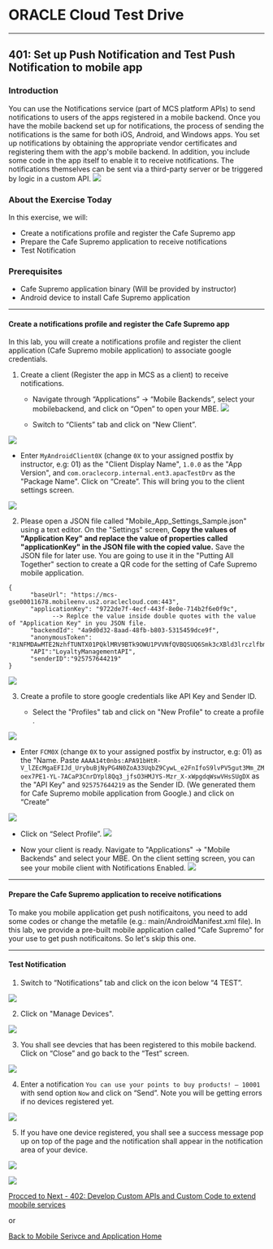# ORACLE Cloud Test Drive #
-----
## 401: Set up Push Notification and Test Push Notification to mobile app ##

### Introduction ###
You can use the Notifications service (part of MCS platform APIs) to send notifications to users of the apps registered in a mobile backend. Once you have the mobile backend set up for notifications, the process of sending the notifications is the same for both iOS, Android, and Windows apps. You set up notifications by obtaining the appropriate vendor certificates and registering them with the app's mobile backend. In addition, you include some code in the app itself to enable it to receive notifications. The notifications themselves can be sent via a third-party server or be triggered by logic in a custom API.
![](../common/images/mobile/mcsgs_dt_006_notifications.png)

### About the Exercise Today ###
In this exercise, we will:
- Create a notifications profile and register the Cafe Supremo app
- Prepare the Cafe Supremo application to receive notifications
- Test Notification

### Prerequisites ###
- Cafe Supremo application binary (Will be provided by instructor)
- Android device to install Cafe Supremo application

----
#### Create a notifications profile and register the Cafe Supremo app ####
In this lab, you will create a notifications profile and register the client application (Cafe Supremo mobile application) to associate google credentials.

1. Create a client (Register the app in MCS as a client) to receive notifications.
    - Navigate through “Applications” -> “Mobile Backends”, select your mobilebackend, and click on “Open” to open your MBE.
![](../common/images/mobile/401-Select_MBE.png)


   - Switch to “Clients” tab and click on “New Client”.
    
![](../common/images/mobile/401-Create_Client.png)


   - Enter `MyAndroidClient0X` (change `0X` to your assigned postfix by instructor, e.g: 01) as the "Client Display Name", `1.0.0` as the "App Version", and `com.oraclecorp.internal.ent3.apacTestDrv` as the "Package Name". Click on “Create”. This will bring you to the client settings screen.
    
![](../common/images/mobile/401-Client_Settings.png)


2. Please open a JSON file called "Mobile_App_Settings_Sample.json" using a text editor. On the "Settings" screen, **Copy the values of "Application Key" and replace the value of properties called "applicationKey" in the JSON file with the copied value.**  Save the JSON file for later use. You are going to use it in the "Putting All Together" section to create a QR code for the setting of Cafe Supremo mobile application.

```
{
      "baseUrl": "https://mcs-gse00011678.mobileenv.us2.oraclecloud.com:443",
      "applicationKey": "9722de7f-4ecf-443f-8e0e-714b2f6e0f9c",
            --> Replce the value inside double quotes with the value of "Application Key" in you JSON file.
      "backendId": "4a9d0d32-8aad-48fb-b803-5315459dce9f",
      "anonymousToken": "R1NFMDAwMTE2NzhfTUNTX01PQklMRV9BTk9OWU1PVVNfQVBQSUQ6Smk3cXBld3lrczlfbmI=",
      "API":"LoyaltyManagementAPI",
      "senderID":"925757644219"
}

```

![](../common/images/mobile/401-Client_Setting_Tab.png)


3. Create a profile to store google credentials like API Key and Sender ID.

   - Select the "Profiles" tab and click on "New Profile" to create a profile .
   
![](../common/images/mobile/401-Create_New_Profile.png)


   - Enter `FCM0X` (change `0X` to your assigned postfix by instructor, e.g: 01) as the "Name. Paste `AAAA14t0nbs:APA91bHtR-V_lZEcMgaEFIJd_UrybuBjNyPG4N0ZoA33UqbZ9CywL_e2FnIfoS9lvPV5gut3Mm_ZMoex7PE1-YL-7ACaP3CnrDYpl8Qq3_jfsO3HMJYS-Mzr_X-xWpgdqWswVHsSUgDX` as the "API Key" and `925757644219` as the Sender ID. (We generated them for Cafe Supremo mobile application from Google.) and click on “Create”
    
![](../common/images/mobile/401-Profile_Setting.png)


   - Click on “Select Profile”.
![](../common/images/mobile/401-Selected_Profile.png)


   - Now your client is ready. Navigate to "Applications" -> "Mobile Backends" and select your MBE. On the client setting screen, you can see your mobile client with Notifications Enabled.
![](../common/images/mobile/401-Review_MobileApp_Profile.png)

---
#### Prepare the Cafe Supremo application to receive notifications ####
To make you mobile application get push notificaitons, you need to add some codes or change the metafile (e.g.: main/AndroidManifest.xml file). In this lab, we provide a pre-built mobile application called "Cafe Supremo" for your use to get push notificaitons. So let's skip this one.

---
#### Test Notification ####
1. Switch to “Notifications” tab and click on the icon below “4 TEST”.

![](../common/images/mobile/401-Test_Notification.png)


2. Click on "Manage Devices".

![](../common/images/mobile/401-Test_Manage_Devices.png)


3. You shall see devcies that has been registered to this mobile backend. Click on “Close” and go back to the “Test” screen.

![](../common/images/mobile/401-Manage_Devices.png)


4. Enter a notification `You can use your points to buy products! – 10001` with send option `Now` and click on “Send”. Note you will be getting errors if no devices registered yet.

![](../common/images/mobile/401-Notification_Test_Screen.png)


5. If you have one device registered, you shall see a success message pop up on top of the page and the notification shall appear in the notification area of your device.

![](../common/images/mobile/401-MCS_Notification_Result.png)


![](../common/images/mobile/401-MobileApp_Notification_Result.png)


[Procced to Next - 402: Develop Custom APIs and Custom Code to extend moobile services](402-MobileLab.md)

or

[Back to Mobile Serivce and Application Home](README.md)

